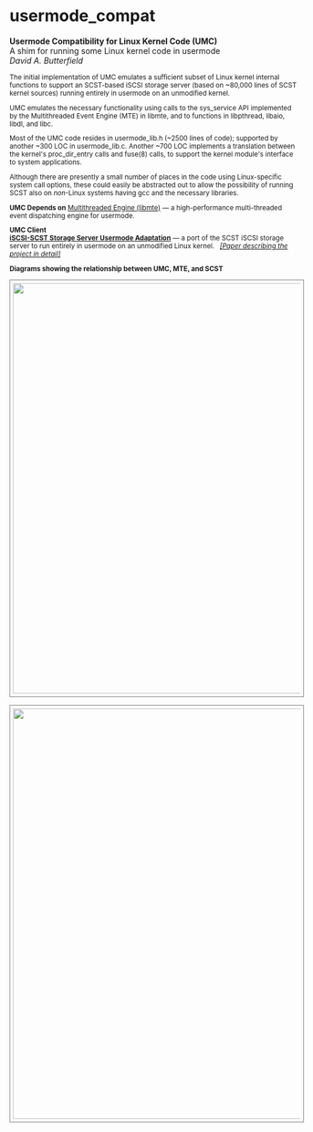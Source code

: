 # usermode_compat
**Usermode Compatibility for Linux Kernel Code (UMC)**  
A shim for running some Linux kernel code in usermode  
*David A. Butterfield*
<SMALL>

The initial implementation of UMC emulates a sufficient subset of Linux kernel
internal functions to support an SCST-based iSCSI storage server (based on
~80,000 lines of SCST kernel sources) running entirely in usermode on an
unmodified kernel.

UMC emulates the necessary functionality using calls to the sys_service API
implemented by the Multithreaded Event Engine (MTE) in libmte, and to functions
in libpthread, libaio, libdl, and libc.

Most of the UMC code resides in usermode_lib.h (~2500 lines of code); supported
by another ~300 LOC in usermode_lib.c.  Another ~700 LOC implements a
translation between the kernel's proc_dir_entry calls and fuse(8) calls, to
support the kernel module's interface to system applications.

Although there are presently a small number of places in the code using
Linux-specific system call options, these could easily be abstracted out to
allow the possibility of running SCST also on _non_-Linux systems having gcc and
the necessary libraries.

**UMC Depends on**
<A HREF="https://github.com/DavidButterfield/MTE">Multithreaded Engine (libmte)</A>
    &mdash; a high-performance multi-threaded event dispatching engine for usermode.

**UMC Client**  
<A HREF="https://davidbutterfield.github.io/SCST-Usermode-Adaptation/">
         <STRONG>iSCSI-SCST Storage Server Usermode Adaptation</STRONG></A>
    &mdash; a port of the SCST iSCSI storage server to run entirely in usermode on an unmodified Linux kernel. &nbsp;
<A  HREF="https://davidbutterfield.github.io/SCST-Usermode-Adaptation/SCST_Usermode.html">
	 <I>[Paper describing the project in detail]</I></A>

**Diagrams showing the relationship between UMC, MTE, and SCST**  

<A  HREF="https://davidbutterfield.github.io/SCST-Usermode-Adaptation/SCST_usermode_service_map.pdf">
<IMG SRC="https://davidbutterfield.github.io/SCST-Usermode-Adaptation/SCST_usermode_service_map.png" BORDER=1 style="padding:5px; border-color: grey" WIDTH=720></A>

<P>
<A  HREF="https://davidbutterfield.github.io/SCST-Usermode-Adaptation/SCST_usermode_includes.pdf">
<IMG SRC="https://davidbutterfield.github.io/SCST-Usermode-Adaptation/SCST_usermode_includes.png" BORDER=1 style="padding:5px; border-color: grey" WIDTH=720></A>

</SMALL>
</BODY>
